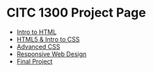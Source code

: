 # CITC 1300 Project Page
<ul>
    <li><a href="Intro_to_HTML/Index.html" target="_blank" >Intro to HTML</a></li>
    <li><a href="HTML5_to_Intro_CSS/Index.html" target="_blank" >HTML5 & Intro to CSS</a></li>
    <li><a href="ADV_CSS/Index.html">Advanced CSS</a></li>
    <li><a href="Responsive/TV.html">Responsive Web Design</a></li>
    <li><a href="IntroHTMLFinal/index.html">Final Project</a> </li>
</ul>